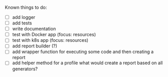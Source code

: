 Known things to do:
- [ ] add logger
- [ ] add tests
- [ ] write documentation
- [ ] test with Docker app (focus: resources)
- [ ] test with k8s app (focus: resources)
- [ ] add report builder (?)
- [ ] add wrapper function for executing some code and then creating a report
- [ ] add helper method for a profile what would create a report based on all generators?